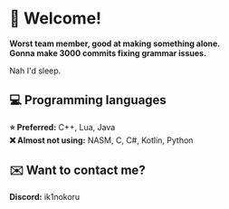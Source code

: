 # 🌟 Welcome!
  
**Worst team member, good at making something alone.  
Gonna make 3000 commits fixing grammar issues.**  

Nah I'd sleep.
  
## 💻 Programming languages
**⭐ Preferred:** C++, Lua, Java  
**❌ Almost not using:** NASM, C, C#, Kotlin, Python

## ✉️ Want to contact me?
**Discord:** ik1nokoru
